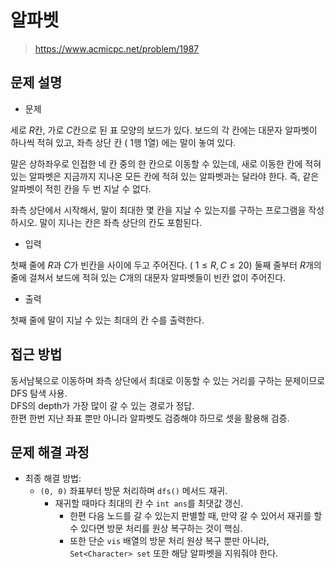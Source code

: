 # 알파벳

> https://www.acmicpc.net/problem/1987

## 문제 설명

- 문제

세로
$R$칸, 가로
$C$칸으로 된 표 모양의 보드가 있다. 보드의 각 칸에는 대문자 알파벳이 하나씩 적혀 있고, 좌측 상단 칸 (
$1$행
$1$열) 에는 말이 놓여 있다.

말은 상하좌우로 인접한 네 칸 중의 한 칸으로 이동할 수 있는데, 새로 이동한 칸에 적혀 있는 알파벳은 지금까지 지나온 모든 칸에 적혀 있는 알파벳과는 달라야 한다. 즉, 같은 알파벳이 적힌 칸을 두 번 지날 수
없다.

좌측 상단에서 시작해서, 말이 최대한 몇 칸을 지날 수 있는지를 구하는 프로그램을 작성하시오. 말이 지나는 칸은 좌측 상단의 칸도 포함된다.

- 입력

첫째 줄에
$R$과
$C$가 빈칸을 사이에 두고 주어진다. (
$1 ≤ R,C ≤ 20$) 둘째 줄부터
$R$개의 줄에 걸쳐서 보드에 적혀 있는
$C$개의 대문자 알파벳들이 빈칸 없이 주어진다.

- 출력

첫째 줄에 말이 지날 수 있는 최대의 칸 수를 출력한다.

## 접근 방법

동서남북으로 이동하며 좌측 상단에서 최대로 이동할 수 있는 거리를 구하는 문제이므로 DFS 탐색 사용.  
DFS의 depth가 가장 많이 갈 수 있는 경로가 정답.  
한편 한번 지난 좌표 뿐만 아니라 알파벳도 검증해야 하므로 셋을 활용해 검증.

## 문제 해결 과정

- 최종 해결 방법:
    - `(0, 0)` 좌표부터 방문 처리하며 `dfs()` 메서드 재귀.
        - 재귀할 때마다 최대의 칸 수 `int ans`를 최댓값 갱신.
            - 한편 다음 노드를 갈 수 있는지 판별할 때, 만약 갈 수 있어서 재귀를 할 수 있다면 방문 처리를 원상 복구하는 것이 핵심.
            - 또한 단순 `vis` 배열의 방문 처리 원상 복구 뿐만 아니라, `Set<Character> set` 또한 해당 알파벳을 지워줘야 한다.
